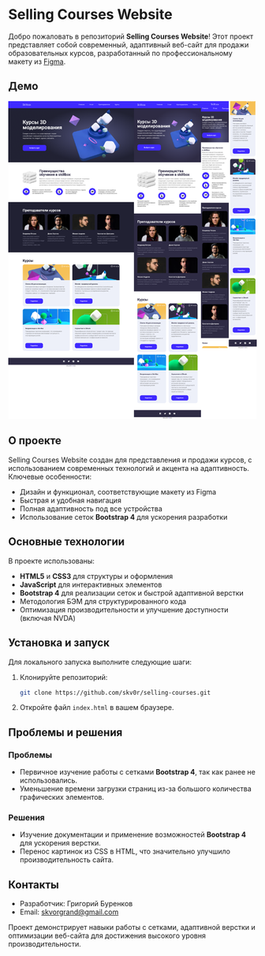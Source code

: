 # Selling Courses Website

Добро пожаловать в репозиторий **Selling Courses Website**! Этот проект представляет собой современный, адаптивный веб-сайт для продажи образовательных курсов, разработанный по профессиональному макету из [Figma](https://www.figma.com/design/5B1NFPI9XVT7oXkd2jJMVZ/%D0%A1%D0%B5%D1%82%D0%BA%D0%B8_%D0%94%D0%97?t=A6oOT7bOsDOe9LEI-0).

## Демо

![Скриншот сайта](screens/selling-courses-2.png)

## О проекте

Selling Courses Website создан для представления и продажи курсов, с использованием современных технологий и акцента на адаптивность. Ключевые особенности:

- Дизайн и функционал, соответствующие макету из Figma
- Быстрая и удобная навигация
- Полная адаптивность под все устройства
- Использование сеток **Bootstrap 4** для ускорения разработки

## Основные технологии

В проекте использованы:

- **HTML5** и **CSS3** для структуры и оформления
- **JavaScript** для интерактивных элементов
- **Bootstrap 4** для реализации сеток и быстрой адаптивной верстки
- Методология БЭМ для структурированного кода
- Оптимизация производительности и улучшение доступности (включая NVDA)

## Установка и запуск

Для локального запуска выполните следующие шаги:

1. Клонируйте репозиторий:
   ```bash
   git clone https://github.com/skv0r/selling-courses.git
2. Откройте файл `index.html` в вашем браузере.

## Проблемы и решения

### Проблемы

- Первичное изучение работы с сетками **Bootstrap 4**, так как ранее не использовались.
- Уменьшение времени загрузки страниц из-за большого количества графических элементов.

### Решения

- Изучение документации и применение возможностей **Bootstrap 4** для ускорения верстки.
- Перенос картинок из CSS в HTML, что значительно улучшило производительность сайта.

## Контакты

- Разработчик: Григорий Буренков  
- Email: [skvorgrand@gmail.com](mailto:skvorgrand@gmail.com)  

Проект демонстрирует навыки работы с сетками, адаптивной верстки и оптимизации веб-сайта для достижения высокого уровня производительности.
